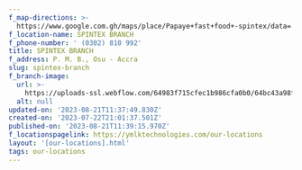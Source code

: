 ```yaml
---
f_map-directions: >-
  https://www.google.com.gh/maps/place/Papaye+fast+food+-spintex/data=!4m7!3m6!1s0xfdf9b8f91fb39fb:0xa4686cdba9e7a5d3!8m2!3d5.6337501!4d-0.1339814!16s%2Fg%2F11kqfvwlhh!19sChIJ-zn7kY-b3w8R06XnqdtsaKQ?authuser=0&hl=en&rclk=1
f_location-name: SPINTEX BRANCH
f_phone-number: ' (0302) 810 992'
title: SPINTEX BRANCH
f_address: P. M. B., Osu - Accra
slug: spintex-branch
f_branch-image:
  url: >-
    https://uploads-ssl.webflow.com/64983f715cfec1b986cfa0b0/64bc43a98f4b3fff135a454b_2017-12-30.jpg
  alt: null
updated-on: '2023-08-21T11:37:49.830Z'
created-on: '2023-07-22T21:01:37.501Z'
published-on: '2023-08-21T11:39:15.970Z'
f_locationspagelink: https://ymlktechnologies.com/our-locations
layout: '[our-locations].html'
tags: our-locations
---
```



